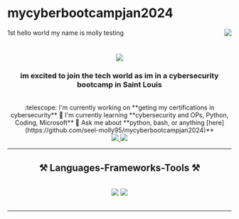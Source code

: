 # mycyberbootcampjan2024
1st
hello world
my name is molly
testing
<img align="right" src="https://visitor-badge.laobi.icu/badge?page_id=molly.seel" />
<h1 align="center">
    <img src="https://readme-typing-svg.herokuapp.com/?font=Righteous&size=35&center=true&vCenter=true&width=500&height=70&duration=4000&lines=Hi+There!+:wave:;+I'm+molly+seel!;" />
</h1>
<h3 align="center">im excited to join the tech world as im in a cybersecurity bootcamp in Saint Louis</h3>
<br/>
<div align="center">
:telescope: I'm currently working on **geting my certifications in cybersecurity**
🌱 I'm currently learning **cybersecurity and OPs, Python, Coding, Microsoft**
💬 Ask me about **python, bash, or anything [here](https://github.com/seel-molly95/mycyberbootcampjan2024)**
 </div>
<div align="center"> 
  <a href="mailto:seelmolly95@gmail.com">
    <img src="https://img.shields.io/badge/Gmail-333333?style=for-the-badge&logo=gmail&logoColor=red" />
  </a>
  <a href="https://linkedin.com/in/molly-seel-638981292/" target="_blank">
    <img src="https://img.shields.io/badge/LinkedIn-0077B5?style=for-the-badge&logo=linkedin&logoColor=white" target="_blank" />
  </a>
  </a>
</div>
 <hr/>
 <h2 align="center">⚒️ Languages-Frameworks-Tools ⚒️</h2>
<br/>
<div align="center">
    <img src="https://skillicons.dev/icons?i=vscode,github,bash,git" />
    <img src="https://skillicons.dev/icons?i=java,python,mysql" /><br>
</div>
<br/>
<hr/>
